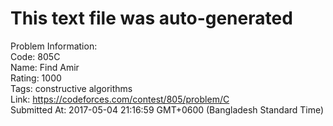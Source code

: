 # This text file was auto-generated  
  
Problem Information:  
Code: 805C  
Name: Find Amir  
Rating: 1000  
Tags: constructive algorithms  
Link: https://codeforces.com/contest/805/problem/C  
Submitted At: 2017-05-04 21:16:59 GMT+0600 (Bangladesh Standard Time)  
